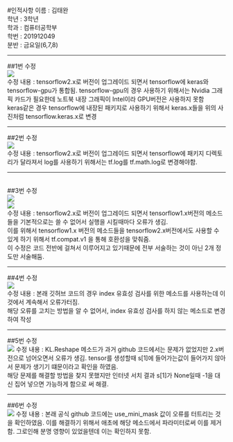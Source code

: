 #인적사항
이름 : 김태완<br>
학년 : 3학년<br>
학과 : 컴퓨터공학부<br>
학번 : 201912049<br>
분반 : 금요일(6,7,8)<br>
<hr>
##1번 수정<br>
<img src = "https://github.com/programofktw/OpenSW_Balloon/assets/100819044/8f2c9228-1220-493c-913b-e6876b441a79">
<br>
수정 내용 : tensorflow2.x로 버전이 업그레이드 되면서 tensorflow에 keras와 tensorflow-gpu가 통합됨.
tensorflow-gpu의 경우 사용하기 위해서는 Nvidia 그래픽 카드가 필요한데
노트북 내장 그래픽이 Intel이라 GPU버전은 사용하지 못함
<br>
keras같은 경우 tensorflow에 내장된 패키지로 사용하기 위해서
keras.x들을 위의 사진처럼
tensorflow.keras.x로 변경
<hr>
##2번 수정<br>
<img src = "https://github.com/programofktw/OpenSW_Balloon/assets/100819044/b9c7fc8d-4dad-4c37-bfc9-5fc803065615">
<br>
수정 내용 : tensorflow2.x로 버전이 업그레이드 되면서 tensorflow에 패키지 디렉토리가 달라져서
log를 사용하기 위해서는 tf.log를 tf.math.log로 변경해야함.
<hr><br>
##3번 수정<br>
<img src = "https://github.com/programofktw/OpenSW_Balloon/assets/100819044/7417d241-8001-4b08-a6bd-0a46e0b2d9ac">
<br>
<img src = "https://github.com/programofktw/OpenSW_Balloon/assets/100819044/70300d1e-1b35-4c82-b949-4edb920dd8d2">
<br>
수정 내용 : tensorflow2.x로 버전이 업그레이드 되면서 tensorflow1.x버전의 메소드들을 기본적으로는 쓸 수 없어서
실행을 시킬때마다 오류가 생김.<br>
이를 위해서 tensorflow1.x 버전의 메소드들을 tensorflow2.x버전에서도 사용할 수 있게 하기 위해서
tf.compat.v1 을 통해 호환성을 맞춰줌.
<br>
이 수정은 코드 전반에 걸쳐서 이루어지고 있기때문에 전부 서술하는 것이 아닌 2개 정도만 서술해둠.

<hr>
##4번 수정<br>
<img src = "https://github.com/programofktw/OpenSW_Balloon/assets/100819044/92ad43da-dc05-47ba-85d3-b91493fe7e11">
<br>
수정 내용 : 본래 깃허브 코드의 경우 index 유효성 검사를 위한 메소드를 사용하는데 이것에서 계속해서 오류가터짐.
<br>
해당 오류를 고치는 방법을 알 수 없어서, index 유효성 검사를 하지 않는 메소드로 변경하여 작성
<hr>
##5번 수정<br>
<img src = "https://github.com/programofktw/OpenSW_Balloon/assets/100819044/f3366161-85d1-47e5-9c16-0d4d36ee658a">
수정 내용 : KL.Reshape 메소드가 과거 github 코드에서는 문제가 없었지만 2.x버전으로 넘어오면서 오류가 생김.
tensor를 생성할때 s[1]에 들어가는값이 들어가지 않아서 문제가 생기기 떄문이라고 확인을 하였음.
<br>
해당 문제를 해결할 방법을 찾지 못했지만 인터넷 서치 결과
s[1]가 None일때 -1을 대신 집어 넣으면 가능하게 함으로 써 해결.
<hr>
##6번 수정<br>
<img src = "https://github.com/programofktw/OpenSW_Balloon/assets/100819044/55e166de-d082-4f15-b877-fb13b90d11db">
수정 내용 : 본래 공식 github 코드에는 use_mini_mask 값이 오류를 터트리는 것을 확인하였음.
이를 해결하기 위해서 애초에 해당 메소드에서 파라미터로써 이를 제거함.
그로인해 분명 영향이 있었을텐데 이는 확인하지 못함.